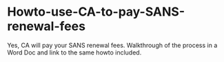 # Howto-use-CA-to-pay-SANS-renewal-fees
Yes, CA will pay your SANS renewal fees. Walkthrough of the process in a Word Doc and link to the same howto included.
